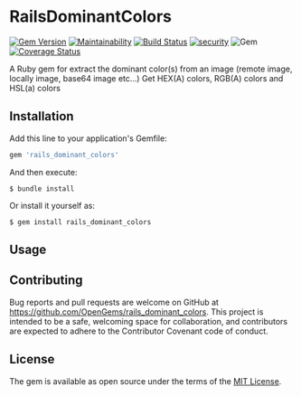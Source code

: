 # RailsDominantColors

[![Gem Version](https://badge.fury.io/rb/rails_dominant_colors.svg)](https://badge.fury.io/rb/rails_dominant_colors)
[![Maintainability](https://api.codeclimate.com/v1/badges/83326d81b9112b45768f/maintainability)](https://codeclimate.com/github/OpenGems/rails_dominant_colors/maintainability)
[![Build Status](https://travis-ci.org/OpenGems/rails_dominant_colors.svg?branch=master)](https://travis-ci.org/OpenGems/rails_dominant_colors)
[![security](https://hakiri.io/github/OpenGems/rails_dominant_colors/master.svg)](https://hakiri.io/github/OpenGems/rails_dominant_colors/master)
![Gem](https://img.shields.io/gem/dt/rails_dominant_colors)
[![Coverage Status](https://coveralls.io/repos/github/OpenGems/rails_dominant_colors/badge.svg?branch=master)](https://coveralls.io/github/OpenGems/rails_dominant_colors?branch=master)

A Ruby gem for extract the dominant color(s) from an image (remote image, locally image, base64 image etc...)
Get HEX(A) colors, RGB(A) colors and HSL(a) colors

## Installation

Add this line to your application's Gemfile:

```ruby
gem 'rails_dominant_colors'
```

And then execute:

    $ bundle install

Or install it yourself as:

    $ gem install rails_dominant_colors

## Usage


## Contributing

Bug reports and pull requests are welcome on GitHub at https://github.com/OpenGems/rails_dominant_colors. This project is intended to be a safe, welcoming space for collaboration, and contributors are expected to adhere to the Contributor Covenant code of conduct.

## License

The gem is available as open source under the terms of the [MIT License](https://opensource.org/licenses/MIT).
